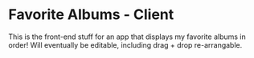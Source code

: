 # Favorite Albums - Client

This is the front-end stuff for an app that displays my favorite albums in order!
Will eventually be editable, including drag + drop re-arrangable.
